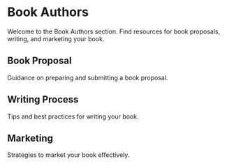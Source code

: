 # Book Authors

Welcome to the Book Authors section. Find resources for book proposals, writing, and marketing your book.

## Book Proposal
Guidance on preparing and submitting a book proposal.

## Writing Process
Tips and best practices for writing your book.

## Marketing
Strategies to market your book effectively.
